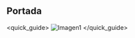 ## Portada
<quick_guide>
![Imagen1](http://static.energysistem.com/images/manuals/42006/53735a3fc84a3.jpg)
</quick_guide>
